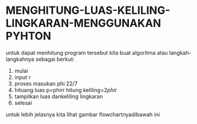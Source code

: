 # MENGHITUNG-LUAS-KELILING-LINGKARAN-MENGGUNAKAN PYHTON



untuk dapat menhitung program tersebut kita buat algoritma atau langkah-langkahnya sebagai berkut:
1. mulai
2. input r 
3. proses masukan phi 22/7
4. hituang luas p=phi*r*r hitung keliling=2*phi*r
5. tampilkan luas dankeliling lingkaran 
6. selesai 

untuk lebih jelasnya kita lihat gambar flowchartnyadibawah ini






